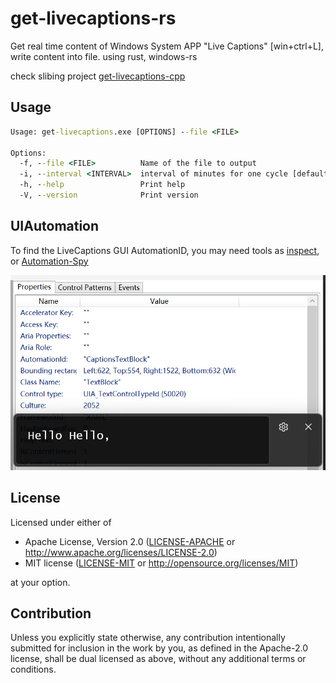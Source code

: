 # get-livecaptions-rs
Get real time content of Windows System APP "Live Captions" [win+ctrl+L], write content into file. using rust, windows-rs

check slibing project [get-livecaptions-cpp](https://github.com/corbamico/get-livecaptions-cpp)

## Usage

```cmd
Usage: get-livecaptions.exe [OPTIONS] --file <FILE>

Options:
  -f, --file <FILE>          Name of the file to output
  -i, --interval <INTERVAL>  interval of minutes for one cycle [default: 3]
  -h, --help                 Print help
  -V, --version              Print version
```

## UIAutomation

To find the LiveCaptions GUI AutomationID, you may need tools as [inspect](https://learn.microsoft.com/en-us/windows/win32/winauto/inspect-objects), or [Automation-Spy](https://github.com/ddeltasolutions/Automation-Spy)

![](./doc/image.png)

## License

Licensed under either of

 * Apache License, Version 2.0
   ([LICENSE-APACHE](LICENSE-APACHE) or http://www.apache.org/licenses/LICENSE-2.0)
 * MIT license
   ([LICENSE-MIT](LICENSE-MIT) or http://opensource.org/licenses/MIT)

at your option.

## Contribution

Unless you explicitly state otherwise, any contribution intentionally submitted
for inclusion in the work by you, as defined in the Apache-2.0 license, shall be
dual licensed as above, without any additional terms or conditions.

